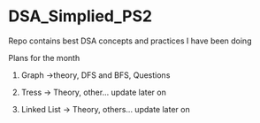 # DSA_Simplied_PS2
Repo contains best DSA concepts and practices I have been doing

Plans for the month

1. Graph ->theory, DFS and BFS, Questions
 
2. Tress -> Theory, other... update later on
  
3. Linked List -> Theory, others... update later on
